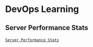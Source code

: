 # DevOps Learning

## Server Performance Stats
  [`Server Performance Stats`](https://roadmap.sh/projects/server-stats)  
